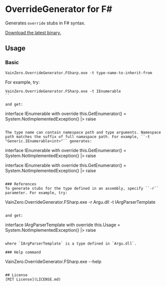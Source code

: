 # OverrideGenerator for F#
Generates `override` stubs in F# syntax.

[Download the latest binary.](https://github.com/vain0/VainZero.OverrideGenerator.FSharp/releases/latest)

## Usage
### Basic
```
VainZero.OverrideGenerator.FSharp.exe -t type-name-to-inherit-from
```

For example, try:

```
VainZero.OverrideGenerator.FSharp.exe -t IEnumerable
``

and get:

```
interface IEnumerable with
  override this.GetEnumerator() =
    System.NotImplementedException() |> raise
```

The type name can contain namespace path and type arguments. Namespace path matches the suffix of full namaspace path. For example, ``-t "Generic.IEnumerable<int>"`` generates:

```
interface IEnumerable with
  override this.GetEnumerator() =
    System.NotImplementedException() |> raise

interface IEnumerable<int> with
  override this.GetEnumerator() =
    System.NotImplementedException() |> raise
```

### References
To generate stubs for the type defined in an assembly, specify ``-r`` parameter. For example, try:

```
VainZero.OverrideGenerator.FSharp.exe -r Argu.dll -t IArgParserTemplate
```

and get:

```
interface IArgParserTemplate with
  override this.Usage =
    System.NotImplementedException() |> raise
```

where `IArgParserTemplate` is a type defined in `Argu.dll`.

### Help command
```
VainZero.OverrideGenerator.FSharp.exe --help
```

## License
[MIT License](LICENSE.md)
